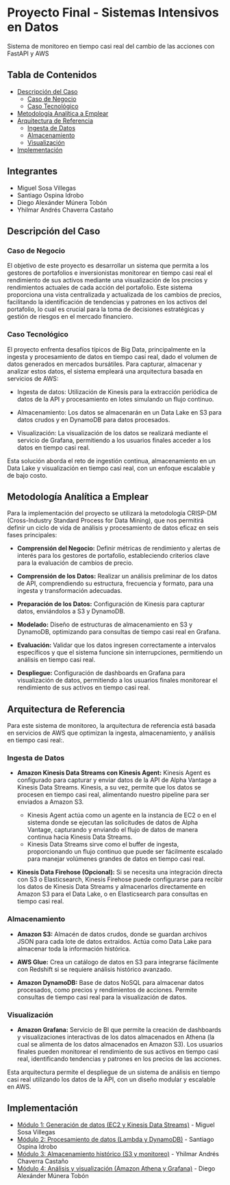 # Proyecto Final - Sistemas Intensivos en Datos <!-- omit in toc -->

Sistema de monitoreo en tiempo casi real del cambio de las acciones con FastAPI y AWS

## Tabla de Contenidos <!-- omit in toc -->

- [Descripción del Caso](#descripción-del-caso)
  - [Caso de Negocio](#caso-de-negocio)
  - [Caso Tecnológico](#caso-tecnológico)
- [Metodología Analítica a Emplear](#metodología-analítica-a-emplear)
- [Arquitectura de Referencia](#arquitectura-de-referencia)
  - [Ingesta de Datos](#ingesta-de-datos)
  - [Almacenamiento](#almacenamiento)
  - [Visualización](#visualización)
- [Implementación](#implementación)

## Integrantes <!-- omit in toc -->

- Miguel Sosa Villegas
- Santiago Ospina Idrobo
- Diego Alexánder Múnera Tobón
- Yhilmar Andrés Chaverra Castaño

## Descripción del Caso

### Caso de Negocio

El objetivo de este proyecto es desarrollar un sistema que permita a los gestores de portafolios e inversionistas monitorear en tiempo casi real el rendimiento de sus activos mediante una visualización de los precios y rendimientos actuales de cada acción del portafolio. Este sistema proporciona una vista centralizada y actualizada de los cambios de precios, facilitando la identificación de tendencias y patrones en los activos del portafolio, lo cual es crucial para la toma de decisiones estratégicas y gestión de riesgos en el mercado financiero.

### Caso Tecnológico

El proyecto enfrenta desafíos típicos de Big Data, principalmente en la ingesta y procesamiento de datos en tiempo casi real, dado el volumen de datos generados en mercados bursátiles. Para capturar, almacenar y analizar estos datos, el sistema empleará una arquitectura basada en servicios de AWS:

- Ingesta de datos: Utilización de Kinesis para la extracción periódica de datos de la API y procesamiento en lotes simulando un flujo continuo.

- Almacenamiento: Los datos se almacenarán en un Data Lake en S3 para datos crudos y en DynamoDB para datos procesados.

- Visualización: La visualización de los datos se realizará mediante el servicio de Grafana, permitiendo a los usuarios finales acceder a los datos en tiempo casi real.

Esta solución aborda el reto de ingestión continua, almacenamiento en un Data Lake y visualización en tiempo casi real, con un enfoque escalable y de bajo costo.

## Metodología Analítica a Emplear

Para la implementación del proyecto se utilizará la metodología CRISP-DM (Cross-Industry Standard Process for Data Mining), que nos permitirá definir un ciclo de vida de análisis y procesamiento de datos eficaz en seis fases principales:

- **Comprensión del Negocio:** Definir métricas de rendimiento y alertas de interés para los gestores de portafolio, estableciendo criterios clave para la evaluación de cambios de precio.

- **Comprensión de los Datos:** Realizar un análisis preliminar de los datos de API, comprendiendo su estructura, frecuencia y formato, para una ingesta y transformación adecuadas.

- **Preparación de los Datos:** Configuración de Kinesis para capturar datos, enviándolos a S3 y DynamoDB.

- **Modelado:** Diseño de estructuras de almacenamiento en S3 y DynamoDB, optimizando para consultas de tiempo casi real en Grafana.

- **Evaluación:** Validar que los datos ingresen correctamente a intervalos específicos y que el sistema funcione sin interrupciones, permitiendo un análisis en tiempo casi real.

- **Despliegue:** Configuración de dashboards en Grafana para visualización de datos, permitiendo a los usuarios finales monitorear el rendimiento de sus activos en tiempo casi real.

## Arquitectura de Referencia

Para este sistema de monitoreo, la arquitectura de referencia está basada en servicios de AWS que optimizan la ingesta, almacenamiento, y análisis en tiempo casi real:.

### Ingesta de Datos

- **Amazon Kinesis Data Streams con Kinesis Agent:** Kinesis Agent es configurado para capturar y enviar datos de la API de Alpha Vantage a Kinesis Data Streams. Kinesis, a su vez, permite que los datos se procesen en tiempo casi real, alimentando nuestro pipeline para ser enviados a Amazon S3.

  - Kinesis Agent actúa como un agente en la instancia de EC2 o en el sistema donde se ejecutan las solicitudes de datos de Alpha Vantage, capturando y enviando el flujo de datos de manera continua hacia Kinesis Data Streams.
  - Kinesis Data Streams sirve como el buffer de ingesta, proporcionando un flujo continuo que puede ser fácilmente escalado para manejar volúmenes grandes de datos en tiempo casi real.

- **Kinesis Data Firehose (Opcional):** Si se necesita una integración directa con S3 o Elasticsearch, Kinesis Firehose puede configurarse para recibir los datos de Kinesis Data Streams y almacenarlos directamente en Amazon S3 para el Data Lake, o en Elasticsearch para consultas en tiempo casi real.

### Almacenamiento

- **Amazon S3:** Almacén de datos crudos, donde se guardan archivos JSON para cada lote de datos extraídos. Actúa como Data Lake para almacenar toda la información histórica.

- **AWS Glue:** Crea un catálogo de datos en S3 para integrarse fácilmente con Redshift si se requiere análisis histórico avanzado.

- **Amazon DynamoDB:** Base de datos NoSQL para almacenar datos procesados, como precios y rendimientos de acciones. Permite consultas de tiempo casi real para la visualización de datos.

### Visualización

- **Amazon Grafana:** Servicio de BI que permite la creación de dashboards y visualizaciones interactivas de los datos almacenados en Athena (la cual se alimenta de los datos almacenados en Amazon S3). Los usuarios finales pueden monitorear el rendimiento de sus activos en tiempo casi real, identificando tendencias y patrones en los precios de las acciones.

Esta arquitectura permite el despliegue de un sistema de análisis en tiempo casi real utilizando los datos de la API, con un diseño modular y escalable en AWS.

## Implementación

- [Módulo 1: Generación de datos (EC2 y Kinesis Data Streams)](https://github.com/msosav/st1630-proyecto/tree/main/M%C3%B3dulo%201) - Miguel Sosa Villegas
- [Módulo 2: Procesamiento de datos (Lambda y DynamoDB)](https://github.com/msosav/st1630-proyecto/tree/2b19bea04736e186bd2c38eb9047e148c3e8660c/M%C3%B3dulo%202%20-%203) - Santiago Ospina Idrobo
- [Módulo 3: Almacenamiento histórico (S3 y monitoreo)](https://github.com/msosav/st1630-proyecto/tree/2b19bea04736e186bd2c38eb9047e148c3e8660c/M%C3%B3dulo%202%20-%203) - Yhilmar Andrés Chaverra Castaño
- [Módulo 4: Análisis y visualización (Amazon Athena y Grafana)](https://github.com/msosav/st1630-proyecto/tree/2b19bea04736e186bd2c38eb9047e148c3e8660c/M%C3%B3dulo%204) - Diego Alexánder Múnera Tobón



